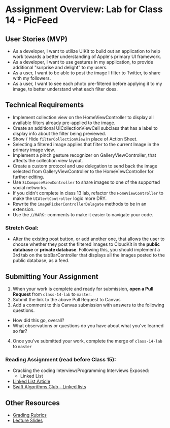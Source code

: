 # Assignment Overview: Lab for Class 14 - PicFeed  

## User Stories (MVP)  
 - As a developer, I want to utilize UIKit to build out an application to help work towards a better understanding of Apple's primary UI framework.  
 - As a developer, I want to use gestures in my application, to provide additional "surprise and delight" to my users.  
 - As a user, I want to be able to post the image I filter to Twitter, to share with my followers.  
 - As a user, I want to see each photo pre-filtered before applying it to my image, to better understand what each filter does.  

## Technical Requirements  
* Implement collection view on the HomeViewController to display all available filters already pre-applied to the image.  
* Create an additional UICollectionViewCell subclass that has a label to display info about the filter being previewed.  
* Show / Hide `filterCollectionView` in place of Action Sheet.  
* Selecting a filtered image applies that filter to the current Image in the primary image view.  
* Implement a pinch gesture recognizer on GalleryViewController, that affects the collection view layout.  
* Create a custom protocol and use delegation to send back the image selected from GalleryViewController to the HomeViewController for further editing.  
* Use `SLComposeViewController` to share images to one of the supported social networks.  
* If you didn't complete in class 13 lab, refactor the `HomeViewController` to make the `UIAlertController` logic more DRY.  
* Rewrite the `imagePickerControllerDelagate` methods to be in an extension.  
* Use the `//MARK:` comments to make it easier to navigate your code.  

### Stretch Goal:  
* Alter the existing post button, or add another one, that allows the user to choose whether they post the filtered images to CloudKit in the **public database** or **private database**. Following this, you should implement a 3rd tab on the tabBarController that displays all the images posted to the public database, as a feed.  

## Submitting Your Assignment  

1. When your work is complete and ready for submission, **open a Pull Request** from `class-14-lab` to `master`.  
2. Submit the link to the above Pull Request to Canvas  
3. Add a comment to this Canvas submission with answers to the following questions.  
  - How did this go, overall?  
  - What observations or questions do you have about what you've learned so far?  
4. Once you've submitted your work, complete the merge of `class-14-lab` to `master`  

### Reading Assignment (read **before** Class 15):  
* Cracking the coding Interview/Programming Interviews Exposed:  
  * Linked List  
* [Linked List Article](http://waynewbishop.com/swift/linked-lists/)  
* [Swift Algorithms Club - Linked lists](https://github.com/raywenderlich/swift-algorithm-club/tree/master/Linked%20List)  
  
## Other Resources
* [Grading Rubrics](../../resources/)
* [Lecture Slides](https://www.icloud.com/keynote/000Jb3jQrKlkMaoFiZ5Nrlk8g#Week3_Day4)
